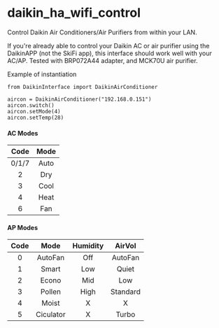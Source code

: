 # daikin_ha_wifi_control
Control Daikin Air Conditioners/Air Purifiers from within your LAN.

If you're already able to control your Daikin AC or air purifier using the DaikinAPP (not the SkiFi app), this interface should work well with your AC/AP. Tested with BRP072A44 adapter, and MCK70U air purifier.

Example of instantiation

  ```
  from DaikinInterface import DaikinAirConditioner

  aircon = DaikinAirConditioner("192.168.0.151")
  aircon.switch()
  aircon.setMode(4)
  aircon.setTemp(28)
  ```

#### AC Modes

|Code|Mode|
|:---:|:---:|
|0/1/7|Auto|
|2|Dry|
|3|Cool|
|4|Heat|
|6|Fan|

#### AP Modes

|Code|Mode|Humidity|AirVol|
|:---:|:---:|:---:|:---:|
|0|AutoFan|Off|AutoFan|
|1|Smart|Low|Quiet|
|2|Econo|Mid|Low|
|3|Pollen|High|Standard|
|4|Moist|X|X|
|5|Ciculator|X|Turbo|